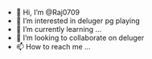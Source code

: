 - 👋 Hi, I’m @Raj0709
- 👀 I’m interested in deluger pg playing
- 🌱 I’m currently learning ...
- 💞️ I’m looking to collaborate on deluger
- 📫 How to reach me ...

<!---
Raj0709/Raj0709 is a ✨ special ✨ repository because its `README.md` (this file) appears on your GitHub profile.
You can click the Preview link to take a look at your changes.
--->
